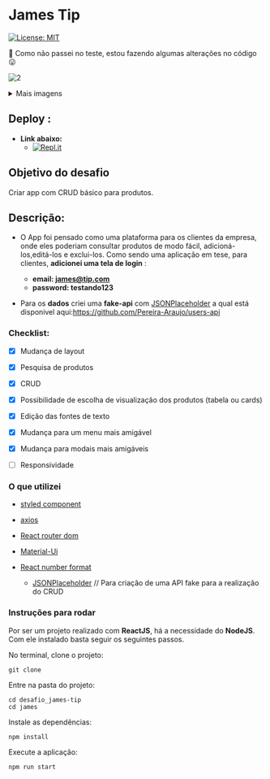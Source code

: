 
# James Tip
[![License: MIT](https://img.shields.io/badge/License-MIT-yellow.svg)](https://github.com/Pereira-Araujo/users-api/blob/main/LICENSE.md)

:construction: Como não passei no teste, estou fazendo algumas alterações no código :stuck_out_tongue:	

![2](https://user-images.githubusercontent.com/60116988/144677981-ad6964d6-ac92-44f0-820d-fe2d18b30abc.png)

<details>
<summary>Mais imagens</summary>
  
  
  ![Captura de tela 2021-12-10 170147](https://user-images.githubusercontent.com/60116988/145634610-2cad3a09-ab4e-4cb4-9dd4-d5e40416c809.png)

![Captura de tela 2021-12-03 190314](https://user-images.githubusercontent.com/60116988/144678749-79359201-d6c8-4d36-921b-b0f7608f2004.png)
  
</details>

## Deploy : 
- **Link abaixo:**
  - [![Repl.it](https://img.shields.io/badge/Repl.it-%230D101E.svg?style=for-the-badge&logo=replit&logoColor=white)](https://james.araujocoding.repl.co/)
## Objetivo do desafio

Criar app com CRUD básico para produtos.

## Descrição:

 - O App foi pensado como uma plataforma para os clientes da empresa, onde eles poderiam consultar produtos de modo fácil, adicioná-los,editá-los e exclui-los. Como sendo uma aplicação em tese, para clientes, **adicionei uma tela de login** :
   - **email:    james@tip.com**
   - **password: testando123**
 
- Para os **dados** criei uma **fake-api** com [JSONPlaceholder](https://jsonplaceholder.typicode.com/) a qual está disponivel aqui:https://github.com/Pereira-Araujo/users-api


### Checklist:
- [x] Mudança de layout
- [x] Pesquisa de produtos
- [x] CRUD
- [x] Possibilidade de escolha de visualização dos produtos (tabela ou cards)
- [x] Edição das fontes de texto
- [x] Mudança para um menu mais amigável
- [x] Mudança para modais mais amigáveis
- [ ] Responsividade


### O que utilizei
- [styled component](https://styled-components.com/) 
- [axios](https://axios-http.com/)
- [React router dom](https://v5.reactrouter.com/web/guides/quick-start) 
- [Material-Ui](https://mui.com/pt/) 
- [React number format](https://github.com/s-yadav/react-number-format#readme) 


  - [JSONPlaceholder](https://jsonplaceholder.typicode.com/) // Para criação de uma API fake para a realização do CRUD




### Instruções para rodar
Por ser um projeto realizado com **ReactJS**, há a necessidade do **NodeJS**. Com ele instalado basta seguir os seguintes passos.

No terminal, clone o projeto:
```
git clone 
```

Entre na pasta do projeto:
```
cd desafio_james-tip
cd james
```

Instale as dependências:
```
npm install
```

Execute a aplicação:
```
npm run start 
```
